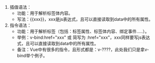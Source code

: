 1. 插值语法：
    - 功能：用于解析标签体内容。
    - 写法：{{xxx}}，xxx是js表达式，且可以直接读取到data中的所有属性。
2. 指令语法：
    - 功能：用于解析标签（包括：标签属性、标签体内容、绑定事件.....）。
    - 举例：v-bind:href="xxx" 或  简写为 :href="xxx"，xxx同样要写js表达式，且可以直接读取到data中的所有属性。
    - 备注：Vue中有很多的指令，且形式都是：v-????，此处我们只是拿v-bind举个例子。